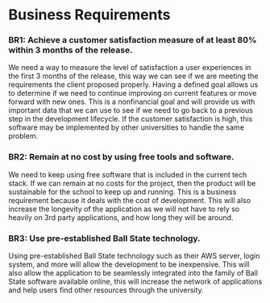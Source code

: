 # Business Requirements

### BR1: Achieve a customer satisfaction measure of at least 80% within 3 months of the release.  
We need a way to measure the level of satisfaction a user experiences in the first 3 months of the release, this way we can see if we are meeting the requirements the client proposed properly. Having a defined goal allows us to determine if we need to continue improving on current features or move forward with new ones. This is a nonfinancial goal and will provide us with important data that we can use to see if we need to go back to a previous step in the development lifecycle. If the customer satisfaction is high, this software may be implemented by other universities to handle the same problem.

### BR2: Remain at no cost by using free tools and software.  
We need to keep using free software that is included in the current tech stack. If we can remain at no costs for the project, then the product will be sustainable for the school to keep up and running. This is a business requirement because it deals with the cost of development. This will also increase the longevity of the application as we will not have to rely so heavily on 3rd party applications, and how long they will be around. 

### BR3: Use pre-established Ball State technology.  
Using pre-established Ball State technology such as their AWS server, login system, and more will allow the development to be inexpensive. This will also allow the application to be seamlessly integrated into the family of Ball State software available online, this will increase the network of applications and help users find other resources through the university.

